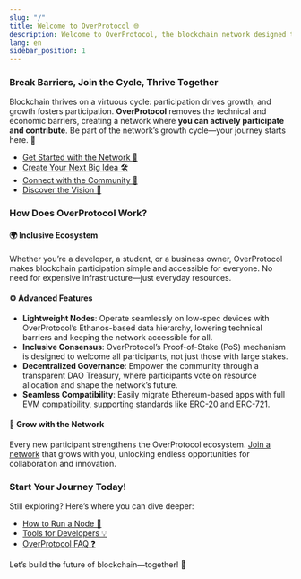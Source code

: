 ```yaml
---
slug: "/"
title: Welcome to OverProtocol 🌐
description: Welcome to OverProtocol, the blockchain network designed to break down barriers and empower participation. Our mission is to create an inclusive and sustainable ecosystem where anyone—regardless of resources or technical expertise—can contribute, innovate, and thrive. Explore the possibilities and join the movement shaping the next generation of blockchain technology.
lang: en
sidebar_position: 1
---
```


### Break Barriers, Join the Cycle, Thrive Together

Blockchain thrives on a virtuous cycle: participation drives growth, and growth fosters participation. **OverProtocol** removes the technical and economic barriers, creating a network where **you can actively participate and contribute**. Be part of the network’s growth cycle—your journey starts here. 🌟

- [Get Started with the Network 🤝](/operators/index.md)
- [Create Your Next Big Idea 🛠️](/developers/index.md)
- [Connect with the Community 🎉](https://discord.gg/overprotocol)
- [Discover the Vision 📖](https://drive.google.com/file/d/1DNK0FFOVhnVDRnz8h9RJ1NoDUN4W0He8/view?usp=sharing)

### How Does OverProtocol Work?

#### 🌍 Inclusive Ecosystem

Whether you’re a developer, a student, or a business owner, OverProtocol makes blockchain participation simple and accessible for everyone. No need for expensive infrastructure—just everyday resources.

#### ⚙️ Advanced Features

- **Lightweight Nodes**: Operate seamlessly on low-spec devices with OverProtocol’s Ethanos-based data hierarchy, lowering technical barriers and keeping the network accessible for all.
- **Inclusive Consensus**: OverProtocol’s Proof-of-Stake (PoS) mechanism is designed to welcome all participants, not just those with large stakes.
- **Decentralized Governance**: Empower the community through a transparent DAO Treasury, where participants vote on resource allocation and shape the network’s future.
- **Seamless Compatibility**: Easily migrate Ethereum-based apps with full EVM compatibility, supporting standards like ERC-20 and ERC-721.

#### 🔗 Grow with the Network

Every new participant strengthens the OverProtocol ecosystem. [Join a network](/operators/index.md) that grows with you, unlocking endless opportunities for collaboration and innovation.

### Start Your Journey Today!

Still exploring? Here’s where you can dive deeper:

- [How to Run a Node 🚀](/operators/index.md)
- [Tools for Developers 💡](/developers/build-your-contract/developer-tools)
- [OverProtocol FAQ ❓](/operators/faqs)

Let’s build the future of blockchain—together! 🚀
